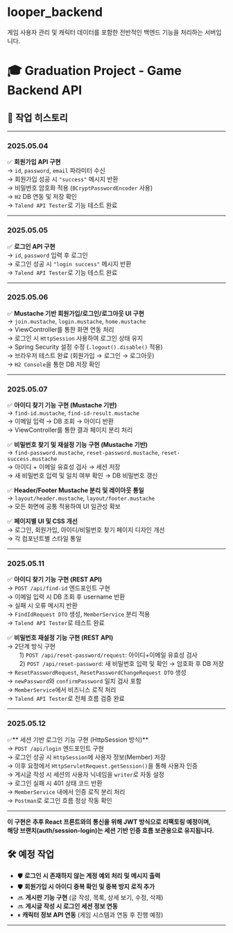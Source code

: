 # looper_backend  
게임 사용자 관리 및 캐릭터 데이터를 포함한 전반적인 백엔드 기능을 처리하는 서버입니다.

# 🎓 Graduation Project - Game Backend API

## 📅 작업 히스토리

---

### 2025.05.04

✅ **회원가입 API 구현**  
→ `id`, `password`, `email` 파라미터 수신  
→ 회원가입 성공 시 `"success"` 메시지 반환  
→ 비밀번호 암호화 적용 (`BCryptPasswordEncoder` 사용)  
→ `H2` DB 연동 및 저장 확인  
→ `Talend API Tester`로 기능 테스트 완료  

---

### 2025.05.05

✅ **로그인 API 구현**  
→ `id`, `password` 입력 후 로그인  
→ 로그인 성공 시 `"login success"` 메시지 반환  
→ `Talend API Tester`로 기능 테스트 완료  

---

### 2025.05.06

✅ **Mustache 기반 회원가입/로그인/로그아웃 UI 구현**  
→ `join.mustache`, `login.mustache`, `home.mustache`  
→ ViewController를 통한 화면 연동 처리  
→ 로그인 시 `HttpSession` 사용하여 로그인 상태 유지  
→ Spring Security 설정 수정 (`.logout().disable()` 적용)  
→ 브라우저 테스트 완료 (회원가입 → 로그인 → 로그아웃)  
→ `H2 Console`을 통한 DB 저장 확인  

---

### 2025.05.07

✅ **아이디 찾기 기능 구현 (Mustache 기반)**  
→ `find-id.mustache`, `find-id-result.mustache`  
→ 이메일 입력 → DB 조회 → 아이디 반환  
→ ViewController를 통한 결과 페이지 분리 처리  

✅ **비밀번호 찾기 및 재설정 기능 구현 (Mustache 기반)**  
→ `find-password.mustache`, `reset-password.mustache`, `reset-success.mustache`  
→ 아이디 + 이메일 유효성 검사 → 세션 저장  
→ 새 비밀번호 입력 및 일치 여부 확인 → DB 비밀번호 갱신  

✅ **Header/Footer Mustache 분리 및 레이아웃 통일**  
→ `layout/header.mustache`, `layout/footer.mustache`  
→ 모든 화면에 공통 적용하여 UI 일관성 확보  

✅ **페이지별 UI 및 CSS 개선**  
→ 로그인, 회원가입, 아이디/비밀번호 찾기 페이지 디자인 개선  
→ 각 컴포넌트별 스타일 통일  

---

### 2025.05.11  
✅ **아이디 찾기 기능 구현 (REST API)**  
→ `POST /api/find-id` 엔드포인트 구현  
→ 이메일 입력 시 DB 조회 후 username 반환  
→ 실패 시 오류 메시지 반환  
→ `FindIdRequest DTO` 생성, `MemberService` 분리 적용  
→ `Talend API Tester`로 테스트 완료  

✅ **비밀번호 재설정 기능 구현 (REST API)**  
→ 2단계 방식 구현  
  1) `POST /api/reset-password/request`: 아이디+이메일 유효성 검사  
  2) `POST /api/reset-password`: 새 비밀번호 입력 및 확인 → 암호화 후 DB 저장  
→ `ResetPasswordRequest`, `ResetPasswordChangeRequest DTO` 생성  
→ `newPassword`와 `confirmPassword` 일치 검사 포함  
→ `MemberService`에서 비즈니스 로직 처리  
→ `Talend API Tester`로 전체 흐름 검증 완료  

---

### 2025.05.12
✅** 세션 기반 로그인 기능 구현 (HttpSession 방식)**  
→ `POST /api/login` 엔드포인트 구현  
→ 로그인 성공 시 `HttpSession`에 사용자 정보(Member) 저장  
→ 이후 요청에서 `HttpServletRequest.getSession()`을 통해 사용자 인증  
→ 게시글 작성 시 세션의 사용자 닉네임을 `writer`로 자동 설정  
→ 로그인 실패 시 401 상태 코드 반환  
→ `MemberService` 내에서 인증 로직 분리 처리  
→ `Postman`로 로그인 흐름 정상 작동 확인  

---

**이 구현은 추후 React 프론트와의 통신을 위해 JWT 방식으로 리팩토링 예정이며,  
해당 브랜치(auth/session-login)는 세션 기반 인증 흐름 보관용으로 유지됩니다.**  

## 🛠 예정 작업

- 🛡 **로그인 시 존재하지 않는 계정 예외 처리 및 메시지 출력**
- 🛡 **회원가입 시 아이디 중복 확인 및 중복 방지 로직 추가**
- 🔜 **게시판 기능 구현** (글 작성, 목록, 상세 보기, 수정, 삭제)
- 🔜 **게시글 작성 시 로그인 세션 정보 연동**
- ⏸ **캐릭터 정보 API 연동** (게임 시스템과 연동 후 진행 예정)

---
